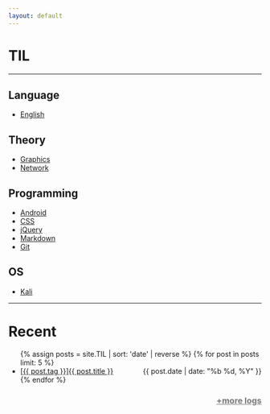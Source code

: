 ```yaml
---
layout: default 
---
```


# TIL   
---
## Language  
- [English](/tag?value=English)  

## Theory  
- [Graphics](/tag?value=Graphics)  
- [Network](/tag?value=Network)  
  
## Programming  
- [Android](/tag?value=Android)  
- [CSS](/tag?value=CSS)    
- [jQuery](/tag?value=jQuery)  
- [Markdown](/tag?value=Markdown)  
- [Git](/tag?value=Git)  

## OS  
- [Kali](/tag?value=Kali)  

---
# Recent  
<ul>
{% assign posts = site.TIL | sort: 'date' | reverse %}
{% for post in posts limit: 5 %}
        <li>
		<a href="{{ post.url }}">[{{ post.tag }}]{{ post.title }}
        	<span style="float:right;"><time datetime="{{ post.date | date:"%d-%m-%Y" }}">{{ post.date | date: "%b %d, %Y" }}</time></span>
        	</a>
	</li>
{% endfor %}
</ul>
<h3><a style="color:#787878;float:right;" href="#">+more logs</a></h3>

